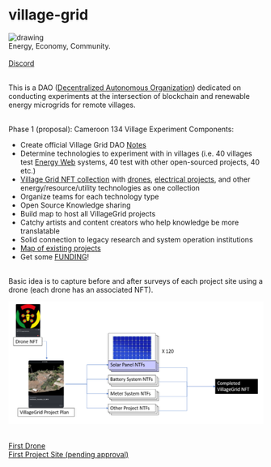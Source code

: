 # village-grid
<img src="https://user-images.githubusercontent.com/8453197/151889670-fc6afe58-2ba0-4f0e-a3fb-4822972eb32a.png" alt="drawing" width="300"/><br>
Energy, Economy, Community.<br><br>
[Discord](https://discord.gg/4DXzdBZ9)<br><br>

This is a DAO ([Decentralized Autonomous Organization](https://en.wikipedia.org/wiki/Decentralized_autonomous_organization)) dedicated on conducting experiments at the intersection of blockchain and renewable energy microgrids for remote villages.<br><br>

Phase 1 (proposal): Cameroon 134 Village Experiment
Components:
- Create official Village Grid DAO [Notes](https://sos.wyo.gov/Business/Docs/DAOs_FAQs.pdf)
- Determine technologies to experiment with in villages (i.e. 40 villages test [Energy Web](https://www.energyweb.org/) systems, 40 test with other open-sourced projects, 40 etc.)
- [Village Grid NFT collection](https://opensea.io/collection/villagegrid) with [drones](./Drones/GH_22_01.md), [electrical projects](./ElectricalProjects/Cameroon_Voundou_01.md), and other energy/resource/utility technologies as one collection
- Organize teams for each technology type
- Open Source Knowledge sharing
- Build map to host all VillageGrid projects
- Catchy artists and content creators who help knowledge be more translatable
- Solid connection to legacy research and system operation institutions
- [Map of existing projects](https://overview-solutions.github.io/reic-projects/)
- Get some [FUNDING](https://www.mindmeister.com/map/2145029803?t=AiP70N5AmZ)!
<br>
Basic idea is to capture before and after surveys of each project site using a drone (each drone has an associated NFT). 

![](./Initial_NFT_Collection.png)<br><br>

[First Drone](./Drones/GH_22_01.md)<br>
[First Project Site (pending approval)](./ElectricalProjects/Cameroon_Voundou_01.md)<br>
